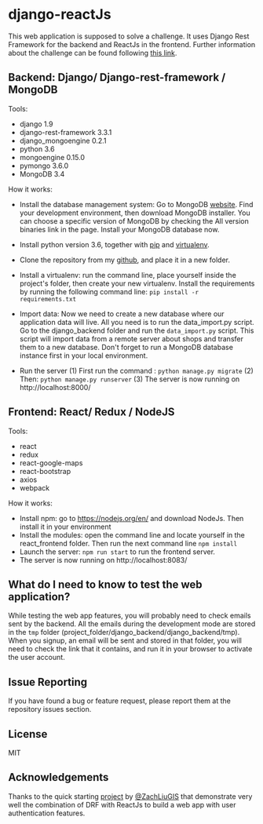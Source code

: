 # django-reactJs
This web application is supposed to solve a challenge. It uses Django Rest Framework for the backend and ReactJs in the frontend. Further information about the challenge can be found following [this link](https://github.com/hiddenfounders/web-coding-challenge/blob/master/README.md).

## Backend: Django/ Django-rest-framework / MongoDB

Tools:
- django 1.9
- django-rest-framework 3.3.1
- django_mongoengine 0.2.1
- python 3.6
- mongoengine 0.15.0
- pymongo 3.6.0
- MongoDB 3.4
    
How it works:

- Install the database management system:
    Go to MongoDB [website](https://www.mongodb.com/try/download/community). Find your development environment, then download MongoDB installer.
    You can choose a specific version of MongoDB by checking the All version binaries link in the page.
    Install your MongoDB database now.
    
- Install python version 3.6, together with [pip](https://pip.pypa.io/en/stable/installation/) and [virtualenv](https://virtualenv.pypa.io/en/latest/installation.html). 
- Clone the repository from my [github](https://github.com/Mehdi6/django-reactjs), and place it in a new folder.
- Install a virtualenv:
    run the command line, place yourself inside the project's folder, then create your new virtualenv.
    Install the requirements by running the following command line: `pip install -r requirements.txt`
- Import data:
    Now we need to create a new database where our application data will live.
    All you need is to run the data_import.py script. Go to the django_backend folder and run the `data_import.py` script. This script will import data from a remote server about shops and transfer them to a new database. Don't forget to run a MongoDB database instance first in your local environment.
    
- Run the server
(1) First run the command : `python manage.py migrate`
(2) Then: `python manage.py runserver`
(3) The server is now running on http://localhost:8000/

## Frontend: React/ Redux / NodeJS

Tools:
- react 
- redux
- react-google-maps
- react-bootstrap
- axios
- webpack
    
How it works:
    
- Install npm: go to https://nodejs.org/en/ and download NodeJs. Then install it in your environment
- Install the modules: open the command line and locate yourself in the react_frontend folder. Then run the next command line `npm install`
- Launch the server: `npm run start` to run the frontend server. 
- The server is now running on http://localhost:8083/

## What do I need to know to test the web application?

While testing the web app features, you will probably need to check emails sent by the backend. All the emails during the development mode are stored in the `tmp` folder (project_folder/django_backend/django_backend/tmp). When you signup, an email will be sent and stored in that folder, you will need to check the link that it contains, and run it in your browser to activate the user account.

## Issue Reporting

If you have found a bug or feature request, please report them at the repository issues section.
    
## License 

MIT

## Acknowledgements

Thanks to the quick starting [project](https://github.com/ZachLiuGIS/reactjs-auth-django-rest) by [@ZachLiuGIS](https://github.com/ZachLiuGIS) that demonstrate very well the combination of DRF with ReactJs to build a web app with user authentication features. 
